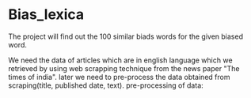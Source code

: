 # Bias_lexica
 
The project will find out the 100 similar biads words for the given biased word.

We need the data of articles which are in english language which we retrieved by using web scrapping technique from the news paper "The times of india".
later we need to pre-process the data obtained from scraping(title, published date, text).
pre-processing of data:
  
